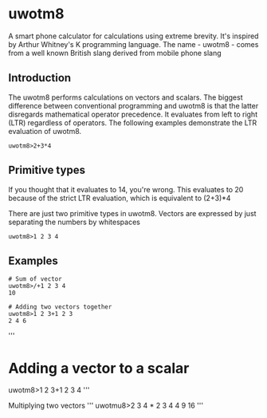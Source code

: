 # uwotm8
A smart phone calculator for calculations using extreme brevity. It's inspired by Arthur Whitney's K programming language. The name - uwotm8 - comes from a well known British slang derived from mobile phone slang

## Introduction

The uwotm8 performs calculations on vectors and scalars. The biggest difference between conventional programming and uwotm8 is that the latter disregards mathematical operator precedence. It evaluates from left to right (LTR) regardless of operators. The following examples demonstrate the LTR evaluation of uwotm8.

```
uwotm8>2+3*4
``` 

## Primitive types

If you thought that it evaluates to 14, you're wrong. This evaluates to 20 because of the strict LTR evaluation, which is equivalent to (2+3)*4

There are just two primitive types in uwotm8. Vectors are expressed by just separating the numbers by whitespaces

```
uwotm8>1 2 3 4
```

## Examples

```
# Sum of vector
uwotm8>/+1 2 3 4
10
```

```
# Adding two vectors together
uwotm8>1 2 3+1 2 3
2 4 6
```

'''
# Adding a vector to a scalar 
uwotm8>1 2 3+1
2 3 4 
'''

Multiplying two vectors
'''
uwotmu8>2 3 4 * 2 3 4
4 9 16
'''
